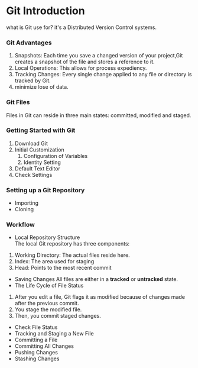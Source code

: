 # Git Introduction
what is Git use for?
it's a Distributed Version Control systems.
### Git Advantages
1. Snapshots:
Each time you save a changed version of your project,Git creates a snapshot of the file and stores a reference to it.
2. Local Operations:
This allows for process expediency.
3. Tracking Changes:
Every single change applied to any file or directory is tracked by Git.
4. minimize lose of data.
### Git Files
Files in Git can reside in three main states: committed, modified and staged.


### Getting Started with Git
1. Download Git
2. Initial Customization
    1. Configuration of Variables
    2. Identity Setting
3. Default Text Editor
4. Check Settings


### Setting up a Git Repository
* Importing
* Cloning


### Workflow
* Local Repository Structure <br />
The local Git repository has three components:
 1. Working Directory: The actual files reside here.<br />
 2. Index: The area used for staging <br />
 3. Head: Points to the most recent commit <br />
* Saving Changes
All files are either in a **tracked** or **untracked** state.
* The Life Cycle of File Status
 1. After you edit a file, Git flags it as modified because of changes made after the previous commit.<br/>
 2. You stage the modified file.<br/>
 3. Then, you commit staged changes.<br/>
* Check File Status
* Tracking and Staging a New File
* Committing a File
* Committing All Changes
* Pushing Changes
* Stashing Changes
